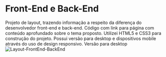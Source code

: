 # Front-End e Back-End
Projeto  de layout, trazendo informação a respeito da diferença do desenvolvedor front-end e back-end. Código com link para página com conteúdo aprofundado sobre o tema proposto.
Utilizei HTML5 e CSS3 para construção do projeto.
Possui versão para desktop e dispositivos mobile através do uso de design responsivo.
Versão para desktop
![Layout-FrontEnd-BackEnd](https://user-images.githubusercontent.com/127248374/226620993-18c75a07-0864-4cca-9561-f1f693a1c22b.png)
